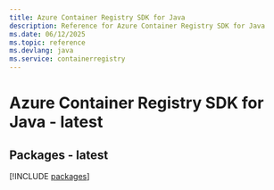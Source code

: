 ```yaml
---
title: Azure Container Registry SDK for Java
description: Reference for Azure Container Registry SDK for Java
ms.date: 06/12/2025
ms.topic: reference
ms.devlang: java
ms.service: containerregistry
---
```

# Azure Container Registry SDK for Java - latest
## Packages - latest
[!INCLUDE [packages](container-registry-index.md)]